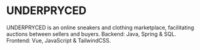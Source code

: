 # UNDERPRYCED
UNDERPRYCED is an online sneakers and clothing marketplace, facilitating auctions between sellers and buyers.
Backend: Java, Spring & SQL.
Frontend: Vue, JavaScript & TailwindCSS.
